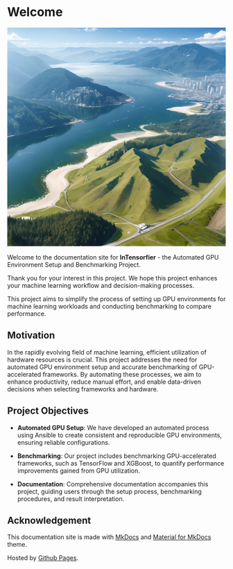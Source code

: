 # Welcome

![](images/00096.png)

Welcome to the documentation site for **InTensorfier** - the Automated GPU Environment Setup and Benchmarking Project. 

Thank you for your interest in this project. We hope this project enhances your machine learning workflow and decision-making processes.

This project aims to simplify the process of setting up GPU environments for machine learning workloads and conducting benchmarking to compare performance.

## Motivation

In the rapidly evolving field of machine learning, efficient utilization of hardware resources is crucial. This project addresses the need for automated GPU environment setup and accurate benchmarking of GPU-accelerated frameworks. By automating these processes, we aim to enhance productivity, reduce manual effort, and enable data-driven decisions when selecting frameworks and hardware.

## Project Objectives

- **Automated GPU Setup**: We have developed an automated process using Ansible to create consistent and reproducible GPU environments, ensuring reliable configurations.
  
- **Benchmarking**: Our project includes benchmarking GPU-accelerated frameworks, such as TensorFlow and XGBoost, to quantify performance improvements gained from GPU utilization.
  
- **Documentation**: Comprehensive documentation accompanies this project, guiding users through the setup process, benchmarking procedures, and result interpretation.

## Acknowledgement

This documentation site is made with [MkDocs](https://www.mkdocs.org) and [Material for MkDocs](https://squidfunk.github.io/mkdocs-material/) theme.

Hosted by [Github Pages](https://pages.github.com/).